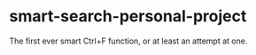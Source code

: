 # smart-search-personal-project
The first ever smart Ctrl+F function, or at least an attempt at one.

